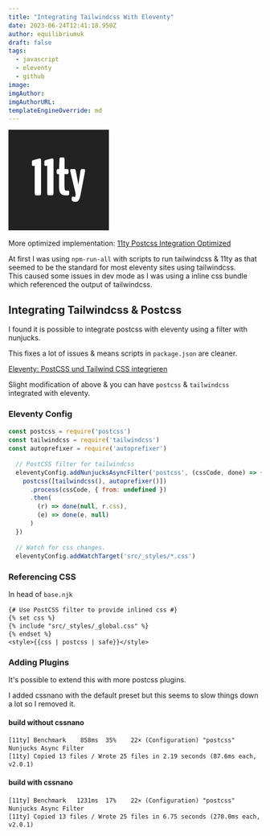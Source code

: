 ```yaml
---
title: "Integrating Tailwindcss With Eleventy"
date: 2023-06-24T12:41:18.950Z
author: equilibriumuk
draft: false
tags:
  - javascript
  - eleventy
  - github
image:
imgAuthor:
imgAuthorURL:
templateEngineOverride: md
---
```


![11ty logo](../_media/images/11ty-200.png)

<article class="message is-info">
  <div class="message-body">
    <i class="fa fa-info-circle"></i> More optimized implementation: <a href="/2023/06/29/11ty-postcss-integration-optimized/">11ty Postcss Integration Optimized</a>
  </div>
</article>

At first I was using `npm-run-all` with scripts to run tailwindcss & 11ty as that seemed to be the standard for most eleventy sites using tailwindcss.<br/>
This caused some issues in dev mode as I was using a inline css bundle which referenced the output of tailwindcss.

## Integrating Tailwindcss & Postcss

I found it is possible to integrate postcss with eleventy using a filter with nunjucks.

This fixes a lot of issues & means scripts in `package.json` are cleaner.

<i class="fa fa-link"></i> <a href="https://zenzes.me/eleventy-postcss-und-tailwind-css-integrieren/" target="_blank" rel="noopener noreferrer">Eleventy: PostCSS und Tailwind CSS integrieren</a>

Slight modification of above & you can have `postcss` & `tailwindcss` integrated with eleventy.

### Eleventy Config

```js
const postcss = require('postcss')
const tailwindcss = require('tailwindcss')
const autoprefixer = require('autoprefixer')
```

```js
  // PostCSS filter for tailwindcss
  eleventyConfig.addNunjucksAsyncFilter('postcss', (cssCode, done) => {
    postcss([tailwindcss(), autoprefixer()])
      .process(cssCode, { from: undefined })
      .then(
        (r) => done(null, r.css),
        (e) => done(e, null)
      )
  })
```

```js
  // Watch for css changes.
  eleventyConfig.addWatchTarget('src/_styles/*.css')
```

### Referencing CSS

In head of `base.njk`

```liquid
{# Use PostCSS filter to provide inlined css #}
{% set css %}
{% include "src/_styles/_global.css" %}
{% endset %}
<style>{{css | postcss | safe}}</style>
```

### Adding Plugins

It's possible to extend this with more postcss plugins.

I added cssnano with the default preset but this seems to slow things down a lot so I removed it.

#### build without cssnano

```
[11ty] Benchmark    858ms  35%    22× (Configuration) "postcss" Nunjucks Async Filter
[11ty] Copied 13 files / Wrote 25 files in 2.19 seconds (87.6ms each, v2.0.1)
```

#### build with cssnano

```
[11ty] Benchmark   1231ms  17%    22× (Configuration) "postcss" Nunjucks Async Filter
[11ty] Copied 13 files / Wrote 25 files in 6.75 seconds (270.0ms each, v2.0.1)
```